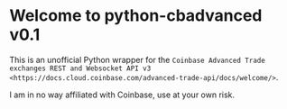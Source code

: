 Welcome to python-cbadvanced v0.1
=================================

This is an unofficial Python wrapper for the `Coinbase Advanced Trade exchanges REST and Websocket API v3 <https://docs.cloud.coinbase.com/advanced-trade-api/docs/welcome/>`.

I am in no way affiliated with Coinbase, use at your own risk.
